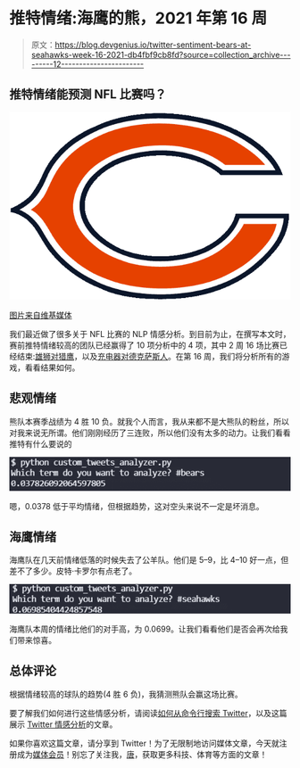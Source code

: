 # 推特情绪:海鹰的熊，2021 年第 16 周

> 原文：<https://blog.devgenius.io/twitter-sentiment-bears-at-seahawks-week-16-2021-db4fbf9cb8fd?source=collection_archive---------12----------------------->

## 推特情绪能预测 NFL 比赛吗？

![](img/7caa008bb22b611d0cd982549b862948.png)

[图片来自维基媒体](http://simple.wikipedia.org/wiki/file:chicago_bears_logo.svg)

我们最近做了很多关于 NFL 比赛的 NLP 情感分析。到目前为止，在撰写本文时，赛前推特情绪较高的团队已经赢得了 10 项分析中的 4 项，其中 2 周 16 场比赛已经结束:[雄狮对猎鹰](https://medium.com/@ytang07/twitter-sentiment-analysis-lions-at-falcons-week-16-2021-a5869c4d50fd)，以及[充电器对德克萨斯人](https://medium.com/@ytang07/twitter-sentiment-analysis-chargers-at-texans-week-16-2021-349e50c78707)。在第 16 周，我们将分析所有的游戏，看看结果如何。

## 悲观情绪

熊队本赛季战绩为 4 胜 10 负。就我个人而言，我从来都不是大熊队的粉丝，所以对我来说无所谓。他们刚刚经历了三连败，所以他们没有太多的动力。让我们看看推特有什么要说的

![](img/3588fdb461d1333c5915037e918591e9.png)

嗯，0.0378 低于平均情绪，但根据趋势，这对空头来说不一定是坏消息。

## 海鹰情绪

海鹰队在几天前情绪低落的时候失去了公羊队。他们是 5–9，比 4–10 好一点，但差不了多少。皮特·卡罗尔有点老了。

![](img/6077edc2018612756270ffd79e6fc757.png)

海鹰队本周的情绪比他们的对手高，为 0.0699。让我们看看他们是否会再次给我们带来惊喜。

## 总体评论

根据情绪较高的球队的趋势(4 胜 6 负)，我猜测熊队会赢这场比赛。

要了解我们如何进行这些情感分析，请阅读[如何从命令行搜索 Twitter](https://pythonalgos.com/2021/12/02/search-twitter-from-your-command-line-with-python/)，以及这篇展示 [Twitter 情感分析](https://pythonalgos.com/2021/11/29/twitter-sentiment-for-stocks-starbucks-11-29-21/)的文章。

如果你喜欢这篇文章，请分享到 Twitter！为了无限制地访问媒体文章，今天就注册成为[媒体会员](https://www.medium.com/@ytang07/membership)！别忘了关注我，[唐](https://www.medium.com/@ytang07)，获取更多科技、体育等方面的文章！